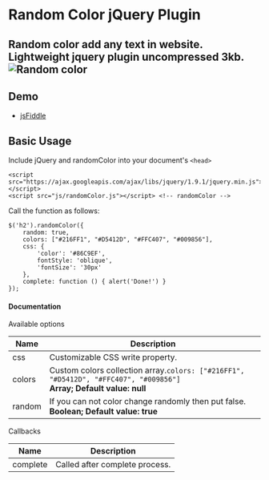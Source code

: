 Random Color jQuery Plugin
=====================

Random color add any text in website. Lightweight jquery plugin uncompressed 3kb.
<img src="https://lh6.googleusercontent.com/-jcPg4psx5Yo/UqC9fNOn8GI/AAAAAAAACfk/TYtYOLsfsd8/w679-h98-no/randomColorJquery.gif" alt="Random color" title="Random color" style="max-width:100%;" />
----------
Demo
---------
- [jsFiddle](http://jsfiddle.net/lesson8/NgtcR/show/)

Basic Usage
---------

Include jQuery and randomColor into your document's `<head>` 
```
<script src="https://ajax.googleapis.com/ajax/libs/jquery/1.9.1/jquery.min.js"></script>
<script src="js/randomColor.js"></script> <!-- randomColor -->
```
Call the function as follows:
```
$('h2').randomColor({
    random: true,
    colors: ["#216FF1", "#D5412D", "#FFC407", "#009856"],
    css: {
        'color': '#86C9EF',
        fontStyle: 'oblique',
        'fontSize': '30px'
    },
    complete: function () { alert('Done!') }
});
```
#### <i class="icon-file"></i> Documentation
Available options
<table border="0" cellpadding="0" cellspacing="0" class="striped" style="width:100%">
<thead>
<tr class="alt first">
<th>
Name
</th>
<th>
Description
</th>
</tr>
</thead>
<tbody>
<tr>
<td>
css
</td>
<td>
Customizable CSS write property.
</td>
</tr>
<tr class="alt">
<td>
colors
</td>
<td>
Custom colors collection array.<code>colors: ["#216FF1", "#D5412D", "#FFC407", "#009856"]</code>
<br>
<strong>Array; Default value: null</strong>
</td>
</tr>
<tr class="last">
<td>
random
</td>
<td>
If you can not color change randomly then put false.
<br>
<strong>Boolean; Default value: true</strong>
</td>
</tr>
</tbody></table>

Callbacks
<table border="0" cellpadding="0" cellspacing="0" class="striped" style="width:100%">
<thead>
<tr class="alt first">
<th>
Name
</th>
<th>
Description
</th>
</tr>
</head>
<tbody>
<tr class="last">
<td>
complete
</td>
<td>
Called after complete process.
</td>
</tr>
</tbody></table>

